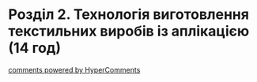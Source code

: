 <div id="hypercomments_widget" class="js-hypercomments-widget invisible"></div>

# Розділ 2. Технологія виготовлення текстильних  виробів  із аплікацією  (14 год)



<div class="js-hypercomments-container">
<a href="http://hypercomments.com" class="hc-link" title="comments widget">comments powered by HyperComments</a>
</div>